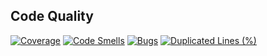 ## Code Quality
[![Coverage](https://sonarcloud.io/api/project_badges/measure?project=franciscofsl_Sawnet&metric=coverage)](https://sonarcloud.io/summary/new_code?id=franciscofsl_Sawnet)
[![Code Smells](https://sonarcloud.io/api/project_badges/measure?project=franciscofsl_Sawnet&metric=code_smells)](https://sonarcloud.io/summary/new_code?id=franciscofsl_Sawnet)
[![Bugs](https://sonarcloud.io/api/project_badges/measure?project=franciscofsl_Sawnet&metric=bugs)](https://sonarcloud.io/summary/new_code?id=franciscofsl_Sawnet)
[![Duplicated Lines (%)](https://sonarcloud.io/api/project_badges/measure?project=franciscofsl_Sawnet&metric=duplicated_lines_density)](https://sonarcloud.io/summary/new_code?id=franciscofsl_Sawnet)
